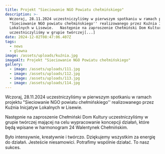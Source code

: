 ```yaml
---
title: Projekt "Sieciowanie NGO Powiatu chełmińskiego"
description: >-
  Wczoraj, 28.11.2024 uczestniczyliśmy w pierwszym spotkaniu w ramach projektu
  "Sieciowanie NGO powiatu chełmińskiego'' realizowanego przez Kuźnia Inicjatyw
  Lokalnych w Lisewie.   Następnie na zaproszenie Chełmiński Dom Kultury
  uczestniczyliśmy w grupie twórczej[...]
date: 2024-12-02T08:47:06.407Z
tags:
  - news
  - glowna
image: /assets/uploads/kuźnia.jpg
imageAlt: Projekt "Sieciowanie NGO Powiatu chełmińskiego"
gallery:
  - image: /assets/uploads/111.jpg
  - image: /assets/uploads/112.jpg
  - image: /assets/uploads/113.jpg
  - image: /assets/uploads/114.jpg
---
```

Wczoraj, 28.11.2024 uczestniczyliśmy w pierwszym spotkaniu w ramach projektu "Sieciowanie NGO powiatu chełmińskiego'' realizowanego przez Kuźnia Inicjatyw Lokalnych w Lisewie.  

Następnie na zaproszenie Chełmiński Dom Kultury uczestniczyliśmy w grupie twórczej mającej na celu wypracowanie koncepcji działań, które będą wpisane w harmonogram 24 Walentynek Chełmińskim.

Było intensywnie, kreatywnie i twórczo. Dziękujemy wszystkim za energię do działań. Jesteście niesamowici. Potrafimy wspólnie działać. To nasz sukces.
